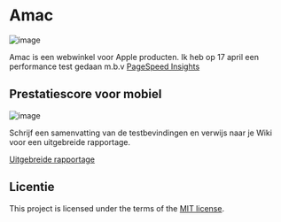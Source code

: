 # Amac

![image](https://user-images.githubusercontent.com/47314813/232478210-38ce19bf-ff66-4021-982a-b17c44b14a14.png)

Amac is een webwinkel voor Apple producten. Ik heb op 17 april een performance test gedaan m.b.v [PageSpeed Insights](https://pagespeed.web.dev/)

## Prestatiescore voor mobiel
![image](https://user-images.githubusercontent.com/47314813/232489567-8cffc03b-4536-46c9-8a50-9cb8c6900831.png)


Schrijf een samenvatting van de testbevindingen en verwijs naar je Wiki voor een uitgebreide rapportage.

[Uitgebreide rapportage](https://github.com/luukbrauckmann/sprint-10-deeltaak/wiki/PageSpeed-Insights)


## Licentie

This project is licensed under the terms of the [MIT license](./LICENSE).

